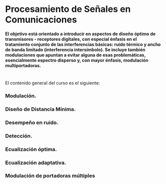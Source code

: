 # Procesamiento de Señales en Comunicaciones
#### El objetivo está orientado a introducir en aspectos de diseño óptimo de transmisores - receptores digitales, con especial énfasis en el tratamiento conjunto de las interferencias básicas: ruido térmico y ancho de banda limitado (interferencia intersímbolo). Se incluye también modulaciones que apuntan a evitar alguna de esas problemáticas, esencialmente espectro disperso y, con mayor énfasis, modulación multiportadoras.
#
El contenido general del curso es el siguiente:

### Modulación.
### Diseño de Distancia Mínima.
### Desempeño en ruido.
### Detección.
### Ecualización óptima.
### Ecualización adaptativa.
### Modulación de portadoras múltiples











